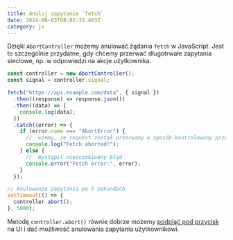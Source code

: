 ```yaml
---
title: Anuluj zapytanie `fetch`
date: 2024-06-03T08:02:33.403Z
category: js
---
```


Dzięki `AbortController` możemy anulować żądania `fetch` w JavaScript. Jest to szczególnie przydatne, gdy chcemy przerwać długotrwałe zapytania sieciowe, np. w odpowiedzi na akcje użytkownika.

```javascript
const controller = new AbortController();
const signal = controller.signal;

fetch("https://api.example.com/data", { signal })
  .then((response) => response.json())
  .then((data) => {
    console.log(data);
  })
  .catch((error) => {
    if (error.name === "AbortError") {
      //  wiemy, że request został przerwany w sposób kontrolowany przez nas
      console.log("Fetch aborted!");
    } else {
      //  Wystąpił nieoczekiwany błąd
      console.error("Fetch error:", error);
    }
  });

// Anulowanie zapytania po 5 sekundach
setTimeout(() => {
  controller.abort();
}, 5000);
```

Metodę `controller.abort()` równie dobrze możemy [podpiąć pod przycisk](https://developer.mozilla.org/en-US/docs/Web/API/AbortController/abort) na UI i dać możliwość anulowania zapytania użytkownikowi.
